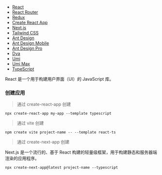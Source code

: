 - [React](https://zh-hans.react.dev/)
- [React Router](https://reactrouter.com/en/main/start/overview)
- [Redux](https://www.reduxjs.cn/)
- [Create React App](https://create-react-app.bootcss.com/)
- [Next.js](https://nextjs.org/docs)
- [Tailwind CSS](https://tailwindcss.com/docs/installation)
- [Ant Design](https://ant.design/docs/react/introduce-cn)
- [Ant Design Mobile](https://mobile.ant.design/zh/components/infinite-scroll)
- [Ant Design Pro](https://pro.ant.design/zh-CN/docs/getting-started)
- [Dva](https://dvajs.com/guide)
- [Umi](https://umijs.org/)
- [Umi Max](https://umijs.org/docs/max/introduce)
- [TypeScript](https://www.tslang.cn/docs/handbook/basic-types.html)
<!-- - [TypeScript中文手册](https://typescript.bootcss.com/basic-types.html) -->
<!-- - [Create React App 中文网](https://cra.nodejs.cn/docs/documentation-intro) -->
<!-- - [React](https://react.docschina.org/learn)
- [React 中文网](https://react.nodejs.cn/learn) -->

React 是一个用于构建用户界面（UI）的 JavaScript 库。

### 创建应用

> 通过 create-react-app 创建
```
npx create-react-app my-app --template typescript
```
> 通过 vite 创建
```
npm create vite project-name -- --template react-ts
```

> 通过 create-next-app 创建

Next.js 是一个流行的、基于 React 构建的轻量级框架，用于构建静态和服务器端渲染的应用程序。

```
npx create-next-app@latest project-name --typescript
```
